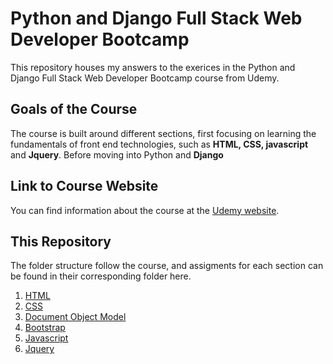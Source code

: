 # Python and Django Full Stack Web Developer Bootcamp
This repository houses my answers to the exerices in the Python and Django Full Stack Web Developer Bootcamp course from Udemy.

## Goals of the Course
The course is built around different sections, first focusing on learning the fundamentals of front end technologies, such as **HTML, CSS, javascript** and **Jquery**. Before moving into Python and **Django**

## Link to Course Website
You can find information about the course at the [Udemy website](https://www.udemy.com/course/python-and-django-full-stack-web-developer-bootcamp/).


## This Repository
The folder structure follow the course, and assigments for each section can be found in their corresponding folder here.
<ol>
<li> <a href="https://github.com/chrhjoh/django-full-stack-udemy-course/tree/master/html">HTML</a> </li>
<li> <a href="https://github.com/chrhjoh/django-full-stack-udemy-course/tree/master/css">CSS</a> </li>
<li> <a href="https://github.com/chrhjoh/django-full-stack-udemy-course/tree/master/document_object_model">Document Object Model</a> </li>
<li> <a href="https://github.com/chrhjoh/django-full-stack-udemy-course/tree/master/bootstrap">Bootstrap</a> </li>
<li> <a href="https://github.com/chrhjoh/django-full-stack-udemy-course/tree/master/javascript">Javascript</a> </li>
<li> <a href="https://github.com/chrhjoh/django-full-stack-udemy-course/tree/master/jquery">Jquery</a> </li>
</ol>
